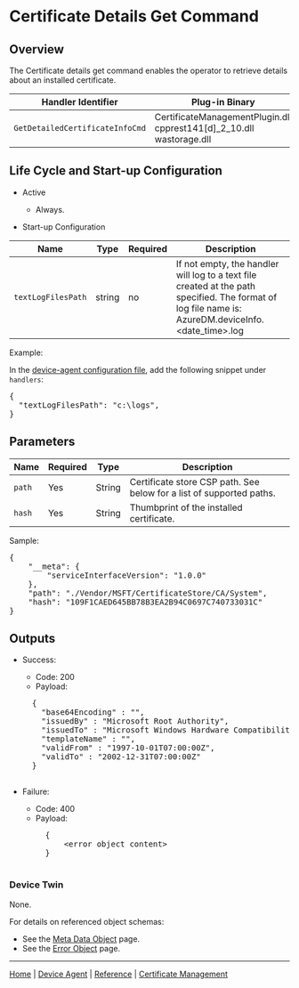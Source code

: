# Certificate Details Get Command

## Overview

The Certificate details get command enables the operator to retrieve details about an installed certificate.

| Handler Identifier | Plug-in Binary |
|----|----|
| `GetDetailedCertificateInfoCmd` | CertificateManagementPlugin.dll<br/>cpprest141[d]_2_10.dll<br/>wastorage.dll |

## Life Cycle and Start-up Configuration

- Active
    - Always.

- Start-up Configuration

| Name | Type | Required | Description |
|------|------|----------|-------------|
| `textLogFilesPath` | string | no | If not empty, the handler will log to a text file created at the path specified. The format of log file name is: AzureDM.deviceInfo.&lt;date_time&gt;.log |

Example:

In the [device-agent configuration file](../../reference/device-agent-configuration-file.md), add the following snippet under `handlers`:

<pre>
{
  "textLogFilesPath": "c:\logs",
}
</pre>

## Parameters

| Name | Required | Type | Description |
|-----|-----|-----|-----|
| `path` | Yes | String | Certificate store CSP path. See below for a list of supported paths. |
| `hash` | Yes | String | Thumbprint of the installed certificate. |

Sample:

<pre>
{
    "__meta": {
        "serviceInterfaceVersion": "1.0.0"
    },
    "path": "./Vendor/MSFT/CertificateStore/CA/System",
    "hash": "109F1CAED645BB78B3EA2B94C0697C740733031C"
}
</pre>

## Outputs

- Success:
    - Code: 200
    - Payload:
    <pre>
    {
      "base64Encoding" : "<base64 encoding of the certificate content>",
      "issuedBy" : "Microsoft Root Authority",
      "issuedTo" : "Microsoft Windows Hardware Compatibility",
      "templateName" : "",
      "validFrom" : "1997-10-01T07:00:00Z",
      "validTo" : "2002-12-31T07:00:00Z"
    }
    </pre>

- Failure:
    - Code: 400
    - Payload:
        <pre>
        {
            &lt;error object content&gt;
        }
        </pre>

### Device Twin

None.

For details on referenced object schemas:

- See the [Meta Data Object](meta-object.md) page.
- See the [Error Object](error-object.md) page.

----

[Home](../../../../README.md) | [Device Agent](../../device-agent.md) | [Reference](../../reference.md) | [Certificate Management](certificate-management.md)
